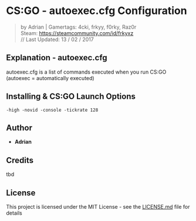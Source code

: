 # CS:GO - autoexec.cfg Configuration
> by Adrian | Gamertags: 4cki, frkyy, f0rky, Raz0r  
> Steam: https://steamcommunity.com/id/frkyxz  
// Last Updated: 13 / 02 / 2017  

## Explanation - autoexec.cfg
autoexec.cfg is a list of commands executed when you run CS:GO (autoexec = automatically executed)

## Installing & CS:GO Launch Options



```
-high -novid -console -tickrate 128
```

## Author
* **Adrian**

## Credits
tbd

## License
This project is licensed under the MIT License - see the [LICENSE.md](LICENSE.md) file for details
